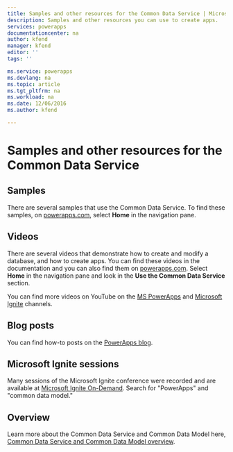 ```yaml
---
title: Samples and other resources for the Common Data Service | Microsoft Docs
description: Samples and other resources you can use to create apps.
services: powerapps
documentationcenter: na
author: kfend
manager: kfend
editor: ''
tags: ''

ms.service: powerapps
ms.devlang: na
ms.topic: article
ms.tgt_pltfrm: na
ms.workload: na
ms.date: 12/06/2016
ms.author: kfend

---
```

# Samples and other resources  for the Common Data Service
## Samples
There are several samples that use the Common Data Service. To find these samples, on [powerapps.com](https://web.powerapps.com), select **Home** in the navigation pane.

## Videos
There are several videos that demonstrate how to create and modify a database, and how to create apps. You can find these videos in the documentation and you can also find them on [powerapps.com](https://web.powerapps.com). Select **Home** in the navigation pane and look in the **Use the Common Data Service** section.

You can find more videos on YouTube on the [MS PowerApps](https://www.youtube.com/channel/UCGfWR2ekfRFckLjev6eQYLg) and [Microsoft Ignite](https://www.youtube.com/channel/UCrhJmfAGQ5K81XQ8_od1iTg) channels.

## Blog posts
You can find how-to posts on the [PowerApps blog](https://powerapps.microsoft.com/blog/).

## Microsoft Ignite sessions
Many sessions of the Microsoft Ignite conference were recorded and are available at [Microsoft Ignite On-Demand](https://myignite.microsoft.com/videos). Search for "PowerApps" and "common data model."

## Overview
Learn more about the Common Data Service and Common Data Model here, [Common Data Service and Common Data Model overview](https://docs.microsoft.com/en-us/common-data-service/entity-reference/security-model).

